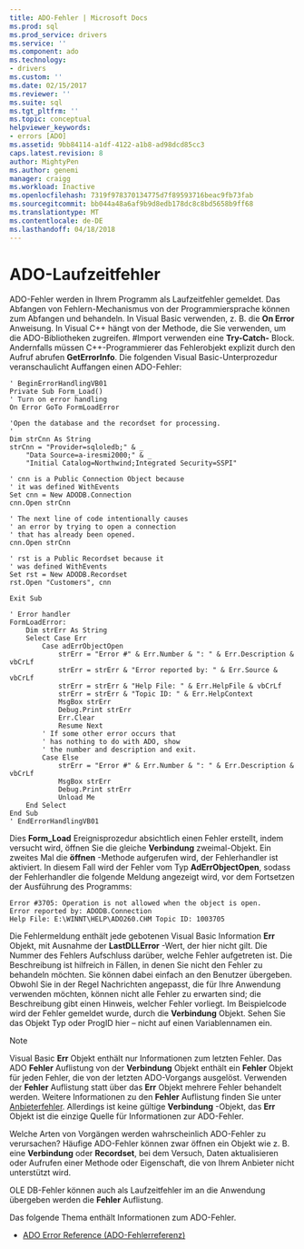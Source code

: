 ```yaml
---
title: ADO-Fehler | Microsoft Docs
ms.prod: sql
ms.prod_service: drivers
ms.service: ''
ms.component: ado
ms.technology:
- drivers
ms.custom: ''
ms.date: 02/15/2017
ms.reviewer: ''
ms.suite: sql
ms.tgt_pltfrm: ''
ms.topic: conceptual
helpviewer_keywords:
- errors [ADO]
ms.assetid: 9bb84114-a1df-4122-a1b8-ad98dcd85cc3
caps.latest.revision: 8
author: MightyPen
ms.author: genemi
manager: craigg
ms.workload: Inactive
ms.openlocfilehash: 7319f978370134775d7f89593716beac9fb73fab
ms.sourcegitcommit: bb044a48a6af9b9d8edb178dc8c8bd5658b9ff68
ms.translationtype: MT
ms.contentlocale: de-DE
ms.lasthandoff: 04/18/2018
---
```

# <a name="ado-run-time-errors"></a>ADO-Laufzeitfehler
ADO-Fehler werden in Ihrem Programm als Laufzeitfehler gemeldet. Das Abfangen von Fehlern-Mechanismus von der Programmiersprache können zum Abfangen und behandeln. In Visual Basic verwenden, z. B. die **On Error** Anweisung. In Visual C++ hängt von der Methode, die Sie verwenden, um die ADO-Bibliotheken zugreifen. #Import verwenden eine **Try-Catch-** Block. Andernfalls müssen C++-Programmierer das Fehlerobjekt explizit durch den Aufruf abrufen **GetErrorInfo**. Die folgenden Visual Basic-Unterprozedur veranschaulicht Auffangen einen ADO-Fehler:

```
' BeginErrorHandlingVB01
Private Sub Form_Load()
' Turn on error handling
On Error GoTo FormLoadError

'Open the database and the recordset for processing.
'
Dim strCnn As String
strCnn = "Provider=sqloledb;" & _
    "Data Source=a-iresmi2000;" & _
    "Initial Catalog=Northwind;Integrated Security=SSPI"

' cnn is a Public Connection Object because
' it was defined WithEvents
Set cnn = New ADODB.Connection
cnn.Open strCnn

' The next line of code intentionally causes
' an error by trying to open a connection
' that has already been opened.
cnn.Open strCnn

' rst is a Public Recordset because it
' was defined WithEvents
Set rst = New ADODB.Recordset
rst.Open "Customers", cnn

Exit Sub

' Error handler
FormLoadError:
    Dim strErr As String
    Select Case Err
        Case adErrObjectOpen
            strErr = "Error #" & Err.Number & ": " & Err.Description & vbCrLf
            strErr = strErr & "Error reported by: " & Err.Source & vbCrLf
            strErr = strErr & "Help File: " & Err.HelpFile & vbCrLf
            strErr = strErr & "Topic ID: " & Err.HelpContext
            MsgBox strErr
            Debug.Print strErr
            Err.Clear
            Resume Next
        ' If some other error occurs that
        ' has nothing to do with ADO, show
        ' the number and description and exit.
        Case Else
            strErr = "Error #" & Err.Number & ": " & Err.Description & vbCrLf
            MsgBox strErr
            Debug.Print strErr
            Unload Me
    End Select
End Sub
' EndErrorHandlingVB01
```

 Dies **Form_Load** Ereignisprozedur absichtlich einen Fehler erstellt, indem versucht wird, öffnen Sie die gleiche **Verbindung** zweimal-Objekt. Ein zweites Mal die **öffnen** -Methode aufgerufen wird, der Fehlerhandler ist aktiviert. In diesem Fall wird der Fehler vom Typ **AdErrObjectOpen**, sodass der Fehlerhandler die folgende Meldung angezeigt wird, vor dem Fortsetzen der Ausführung des Programms:

```
Error #3705: Operation is not allowed when the object is open.
Error reported by: ADODB.Connection
Help File: E:\WINNT\HELP\ADO260.CHM Topic ID: 1003705
```

 Die Fehlermeldung enthält jede gebotenen Visual Basic Information **Err** Objekt, mit Ausnahme der **LastDLLError** -Wert, der hier nicht gilt. Die Nummer des Fehlers Aufschluss darüber, welche Fehler aufgetreten ist. Die Beschreibung ist hilfreich in Fällen, in denen Sie nicht den Fehler zu behandeln möchten. Sie können dabei einfach an den Benutzer übergeben. Obwohl Sie in der Regel Nachrichten angepasst, die für Ihre Anwendung verwenden möchten, können nicht alle Fehler zu erwarten sind; die Beschreibung gibt einen Hinweis, welcher Fehler vorliegt. Im Beispielcode wird der Fehler gemeldet wurde, durch die **Verbindung** Objekt. Sehen Sie das Objekt Typ oder ProgID hier – nicht auf einen Variablennamen ein.

> [!NOTE]
>  Visual Basic **Err** Objekt enthält nur Informationen zum letzten Fehler. Das ADO **Fehler** Auflistung von der **Verbindung** Objekt enthält ein **Fehler** Objekt für jeden Fehler, die von der letzten ADO-Vorgangs ausgelöst. Verwenden der **Fehler** Auflistung statt über das **Err** Objekt mehrere Fehler behandelt werden. Weitere Informationen zu den **Fehler** Auflistung finden Sie unter [Anbieterfehler](../../../ado/guide/data/provider-errors.md). Allerdings ist keine gültige **Verbindung** -Objekt, das **Err** Objekt ist die einzige Quelle für Informationen zur ADO-Fehler.

 Welche Arten von Vorgängen werden wahrscheinlich ADO-Fehler zu verursachen? Häufige ADO-Fehler können zwar öffnen ein Objekt wie z. B. eine **Verbindung** oder **Recordset**, bei dem Versuch, Daten aktualisieren oder Aufrufen einer Methode oder Eigenschaft, die von Ihrem Anbieter nicht unterstützt wird.

 OLE DB-Fehler können auch als Laufzeitfehler im an die Anwendung übergeben werden die **Fehler** Auflistung.

 Das folgende Thema enthält Informationen zum ADO-Fehler.

-   [ADO Error Reference (ADO-Fehlerreferenz)](../../../ado/guide/data/ado-error-reference.md)

